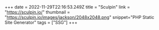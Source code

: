 +++
date = 2022-11-29T22:16:53.249Z
title = "Sculpin"
link = "https://sculpin.io/"
thumbnail = "https://sculpin.io/images/jackson/2048x2048.png"
snippet="PHP Static Site Generator"
tags = ["SSG"]
+++
